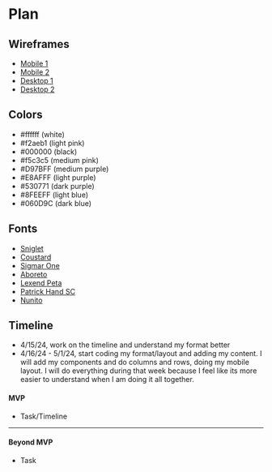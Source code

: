 # Plan

## Wireframes
* [Mobile 1](mobile1.png)
* [Mobile 2](mobile2.png)
* [Desktop 1](pc1.png)
* [Desktop 2](pc2.png)

## Colors
* #ffffff (white)
* #f2aeb1 (light pink)
* #000000 (black)
* #f5c3c5 (medium pink)
* #D97BFF (medium purple)
* #E8AFFF (light purple)
* #530771 (dark purple)
* #8FEEFF (light blue)
* #060D9C (dark blue)

## Fonts
* [Sniglet](https://fonts.google.com/specimen/Sniglet)
* [Coustard](https://fonts.google.com/specimen/Coustard)
* [Sigmar One](https://fonts.google.com/specimen/Sigmar+One)
* [Aboreto](https://fonts.google.com/specimen/Aboreto)
* [Lexend Peta](https://fonts.google.com/specimen/Lexend+Peta)
* [Patrick Hand SC](https://fonts.google.com/specimen/Patrick+Hand+SC)
* [Nunito](https://www.fontpair.co/fonts/nunito)

## Timeline
* 4/15/24, work on the timeline and understand my format better
* 4/16/24 - 5/1/24, start coding my format/layout and adding my content. I will add my components and do columns and rows, doing my mobile layout. I will do everything during that week because I feel like its more easier to understand when I am doing it all together.
#### MVP

* Task/Timeline

---

#### Beyond MVP

* Task

